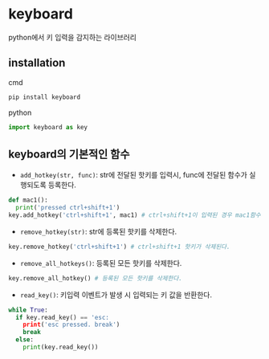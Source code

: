 # keyboard

python에서 키 입력을 감지하는 라이브러리

## installation

cmd

```cmd
pip install keyboard
```

python

```python
import keyboard as key
```

## keyboard의 기본적인 함수

- `add_hotkey(str, func)`: str에 전달된 핫키를 입력시, func에 전달된 함수가 실행되도록 등록한다.

```python
def mac1():
  print('pressed ctrl+shift+1')
key.add_hotkey('ctrl+shift+1', mac1) # ctrl+shift+1이 입력된 경우 mac1함수가 실행된다.
```

- `remove_hotkey(str)`: str에 등록된 핫키를 삭제한다.

```python
key.remove_hotkey('ctrl+shift+1') # ctrl+shift+1 핫키가 삭제된다.
```

- `remove_all_hotkeys()`: 등록된 모든 핫키를 삭제한다.

```python
key.remove_all_hotkey() # 등록된 모든 핫키를 삭제한다.
```
- `read_key()`: 키입력 이벤트가 발생 시 입력되는 키 값을 반환한다.
```python
while True:
  if key.read_key() == 'esc:
    print('esc pressed. break')
    break
  else:
    print(key.read_key())
```